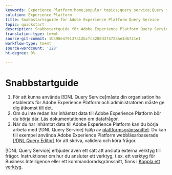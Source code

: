 ```yaml
---
keywords: Experience Platform;home;popular topics;query service;Query service;query
solution: Experience Platform
title: Snabbstartsguide för Adobe Experience Platform Query Service
topic: quickstart
description: Snabbstartguide för Adobe Experience Platform Query Service.
translation-type: tm+mt
source-git-commit: 1b398e479137a12bcfc3208d37472aae3d6721e1
workflow-type: tm+mt
source-wordcount: '128'
ht-degree: 0%

---
```



# Snabbstartguide

1. För att kunna använda [!DNL Query Service]måste din organisation ha etablerats för Adobe Experience Platform och administratören måste ge dig åtkomst till det.
2. Om du inte redan har inhämtat data till Adobe Experience Platform bör du börja där. Läs dokumentationen om datafrågor.
3. När du har inhämtat data till Adobe Experience Platform kan du börja arbeta med [!DNL Query Service] hjälp av [plattformsgränssnittet](ui/overview.md). Du kan till exempel använda Adobe Experience Platform webbläsarbaserade [[!DNL Query Editor]](ui/user-guide.md) för att skriva, validera och köra frågor.


[!DNL Query Service] erbjuder även ett sätt att ansluta externa verktyg till frågor. Instruktioner om hur du ansluter ett verktyg, t.ex. ett verktyg för Business Intelligence eller ett kommandoradsgränssnitt, finns i [Koppla ett verktyg](clients/overview.md).

